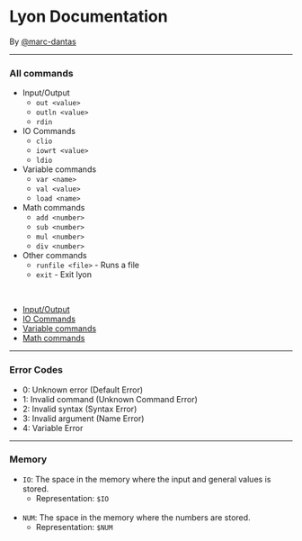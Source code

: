 # Lyon Documentation
By [@marc-dantas](https://gitub.com/marc-dantas)

<hr>

### All commands
- Input/Output
    + `out <value>`
    + `outln <value>`
    + `rdin`
- IO Commands
    + `clio`
    + `iowrt <value>`
    + `ldio`
- Variable commands
    + `var <name>`
    + `val <value>`
    + `load <name>`
- Math commands
    + `add <number>`
    + `sub <number>`
    + `mul <number>`
    + `div <number>`
- Other commands
    + `runfile <file>` - Runs a file
    + `exit` - Exit lyon

<br>

- [Input/Output](./input-output.md)
- [IO Commands](./io-commands.md)
- [Variable commands](./variable-commands.md)
- [Math commands](./math-commands.md)

<hr>

### Error Codes
- 0: Unknown error (Default Error)
- 1: Invalid command (Unknown Command Error)
- 2: Invalid syntax (Syntax Error)
- 3: Invalid argument (Name Error)
- 4: Variable Error

<hr>

### Memory
- `IO`: The space in the memory where the input and general values is stored.
    + Representation: `$IO`
<br><br>
- `NUM`: The space in the memory where the numbers are stored.
    + Representation: `$NUM`